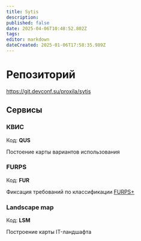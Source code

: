 ```yaml
---
title: Sytis
description: 
published: false
date: 2025-04-06T10:48:52.802Z
tags: 
editor: markdown
dateCreated: 2025-01-06T17:58:35.989Z
---
```


# Репозиторий

https://git.devconf.su/proxila/sytis

## Сервисы

### КВИС

Код: **QUS**

Постоение карты вариантов использования

### FURPS

Код: **FUR**

Фиксация требований по классификации [FURPS+](/materials/furps)

### Landscape map

Код: **LSM**

Построение карты IT-ландшафта